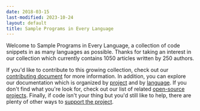 ```yaml
---
date: 2018-03-15
last-modified: 2023-10-24
layout: default
title: Sample Programs in Every Language
---
```


Welcome to Sample Programs in Every Language, a collection of code snippets in as many languages as possible. Thanks for taking an interest in our collection which currently contains 1050 articles written by 250 authors.

If you'd like to contribute to this growing collection, check out our [contributing document](https://github.com/TheRenegadeCoder/sample-programs/blob/master/.github/CONTRIBUTING.md) for more information. In addition, you can explore our documentation which is organized by [project](/projects) and by [language](/languages). If you don't find what you're look for, check out our list of related [open-source projects](/related). Finally, if code isn't your thing but you'd still like to help, there are plenty of other ways to [support the project](https://therenegadecoder.com/updates/5-ways-you-can-support-the-renegade-coder/).